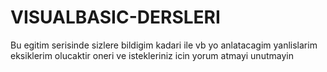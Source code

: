 # VISUALBASIC-DERSLERI
Bu egitim serisinde sizlere bildigim kadari ile vb yo anlatacagim yanlislarim eksiklerim olucaktir oneri ve istekleriniz icin yorum atmayi unutmayin

